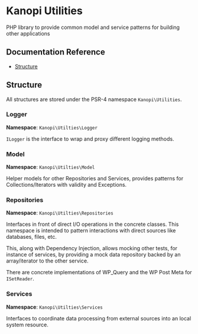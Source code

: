 # Kanopi Utilities

PHP library to provide common model and service patterns for building other applications


## Documentation Reference

* [Structure](#structure)

## Structure

All structures are stored under the PSR-4 namespace `Kanopi\Utilities`.

### Logger

**Namespace**: `Kanopi\Utilties\Logger`

`ILogger` is the interface to wrap and proxy different logging methods.

### Model

**Namespace**: `Kanopi\Utilties\Model`

Helper models for other Repositories and Services, provides patterns for Collections/Iterators 
with validity and Exceptions.

### Repositories

**Namespace**: `Kanopi\Utilties\Repositories`

Interfaces in front of direct I/O operations in the concrete classes. This namespace
is intended to pattern interactions with direct sources like databases, files, etc.  

This, along with Dependency Injection, allows mocking other tests, for instance of services,
by providing a mock data repository backed by an array/iterator to the other service.

There are concrete implementations of WP_Query and the WP Post Meta for `ISetReader`.

### Services

**Namespace**: `Kanopi\Utilties\Services`

Interfaces to coordinate data processing from external sources into an local system resource. 
